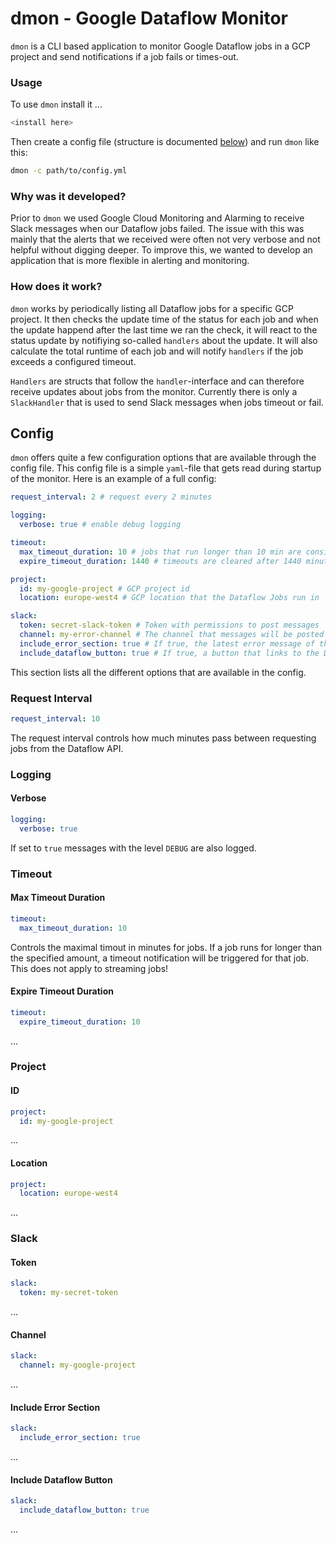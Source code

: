 # dmon - Google Dataflow Monitor

`dmon` is a CLI based application to monitor Google Dataflow jobs in a GCP project and send notifications if a job fails or times-out.

### Usage

To use `dmon` install it ...

```bash
<install here>
```

Then create a config file (structure is documented [below](#config)) and run `dmon` like this:

```bash
dmon -c path/to/config.yml
```

### Why was it developed?

Prior to `dmon` we used Google Cloud Monitoring and Alarming to receive Slack messages when our Dataflow jobs failed. The issue with this was mainly that the alerts that we received were often not very verbose and not helpful without digging deeper. To improve this, we wanted to develop an application that is more flexible in alerting and monitoring.

### How does it work?

`dmon` works by periodically listing all Dataflow jobs for a specific GCP project. It then checks the update time of the status for each job and when the update happend after the last time we ran the check, it will react to the status update by notifiying so-called `handlers` about the update. It will also calculate the total runtime of each job and will notify `handlers` if the job exceeds a configured timeout.

`Handlers` are structs that follow the `handler`-interface and can therefore receive updates about jobs from the monitor. Currently there is only a `SlackHandler` that is used to send Slack messages when jobs timeout or fail.

## Config

`dmon` offers quite a few configuration options that are available through the config file. This config file is a simple `yaml`-file that gets read during startup of the monitor. Here is an example of a full config:

```yml
request_interval: 2 # request every 2 minutes

logging:
  verbose: true # enable debug logging

timeout:
  max_timeout_duration: 10 # jobs that run longer than 10 min are considered timeouted
  expire_timeout_duration: 1440 # timeouts are cleared after 1440 minutes (24 hours)

project:
  id: my-google-project # GCP project id
  location: europe-west4 # GCP location that the Dataflow Jobs run in

slack:
  token: secret-slack-token # Token with permissions to post messages
  channel: my-error-channel # The channel that messages will be posted in
  include_error_section: true # If true, the latest error message of the job will be included
  include_dataflow_button: true # If true, a button that links to the Dataflow UI will be included
```

This section lists all the different options that are available in the config.

### Request Interval

```yaml
request_interval: 10
```

The request interval controls how much minutes pass between requesting jobs from the Dataflow API.

### Logging

#### Verbose

```yaml
logging: 
  verbose: true
```

If set to `true` messages with the level `DEBUG` are also logged.

### Timeout

#### Max Timeout Duration

```yaml
timeout:
  max_timeout_duration: 10
```

Controls the maximal timout in minutes for jobs. If a job runs for longer than the specified amount, a timeout notification will be triggered for that job. This does not apply to streaming jobs!

#### Expire Timeout Duration

```yaml
timeout:
  expire_timeout_duration: 10
```

...

### Project

#### ID

```yaml
project:
  id: my-google-project
```

...

#### Location

```yaml
project:
  location: europe-west4
```

...

### Slack

#### Token

```yaml
slack:
  token: my-secret-token
```

...

#### Channel

```yaml
slack:
  channel: my-google-project
```

...

#### Include Error Section

```yaml
slack:
  include_error_section: true
```

...

#### Include Dataflow Button

```yaml
slack:
  include_dataflow_button: true
```

...